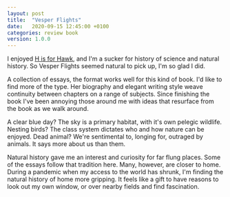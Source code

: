 ```yaml
---
layout: post
title:  "Vesper Flights"
date:   2020-09-15 12:45:00 +0100
categories: review book
version: 1.0.0
---
```


I enjoyed [H is for Hawk][h-is-for-hawk], and I'm a sucker for history of science and natural history. So Vesper Flights seemed natural to pick up, I'm so glad I did.

A collection of essays, the format works well for this kind of book. I'd like to find more of the type. Her biography and elegant writing style weave continuity between chapters on a range of subjects. Since finishing the book I've been annoying those around me with ideas that resurface from the book as we walk around.

A clear blue day? The sky is a primary habitat, with it's own pelegic wildlife.
Nesting birds? The class system dictates who and how nature can be enjoyed.
Dead animal? We're sentimental to, longing for, outraged by animals. It says more about us than them.

Natural history gave me an interest and curiosity for far flung places. Some of the essays follow that tradition here. Many, however, are closer to home. During a pandemic when my access to the world has shrunk, I'm finding the natural history of home more gripping. It feels like a gift to have reasons to look out my own window, or over nearby fields and find fascination.

[h-is-for-hawk]: https://web.archive.org/web/20181024043822/https://en.wikipedia.org/wiki/H_is_for_Hawk
